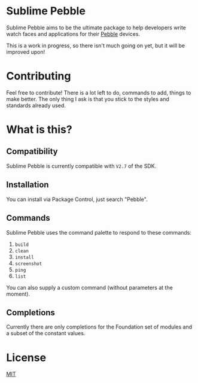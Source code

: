 # Sublime Pebble

Sublime Pebble aims to be the ultimate package to help developers write watch faces and applications for their [Pebble](https://getpebble.com/) devices.

This is a work in progress, so there isn't much going on yet, but it will be improved upon!

# Contributing

Feel free to contribute! There is a lot left to do, commands to add, things to make better. The only thing I ask is that you stick to the styles and standards already used.

# What is this?

## Compatibility
Sublime Pebble is currently compatible with `V2.7` of the SDK.

## Installation

You can install via Package Control, just search "Pebble".

## Commands

Sublime Pebble uses the command palette to respond to these commands:

1. `build`
2. `clean`
3. `install`
4. `screenshot`
5. `ping`
6. `list`

You can also supply a custom command (without parameters at the moment).

## Completions

Currently there are only completions for the Foundation set of modules and a subset of the constant values.

# License

[MIT](http://jbrooksuk.mit-license.org)
